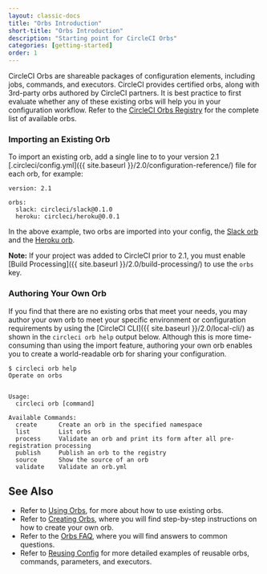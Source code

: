 ```yaml
---
layout: classic-docs
title: "Orbs Introduction"
short-title: "Orbs Introduction"
description: "Starting point for CircleCI Orbs"
categories: [getting-started]
order: 1
---
```


CircleCI Orbs are shareable packages of configuration elements, including jobs, commands, and executors. CircleCI provides certified orbs, along with 3rd-party orbs authored by CircleCI partners. It is best practice to first evaluate whether any of these existing orbs will help you in your configuration workflow. Refer to the [CircleCI Orbs Registry](https://circleci.com/orbs/registry/) for the complete list of available orbs. 

### Importing an Existing Orb

To import an existing orb, add a single line to to your version 2.1 [.circleci/config.yml]({{ site.baseurl }}/2.0/configuration-reference/) file for each orb, for example:

```
version: 2.1

orbs:
  slack: circleci/slack@0.1.0
  heroku: circleci/heroku@0.0.1
```

In the above example, two orbs are imported into your config, the [Slack orb](https://circleci.com/orbs/registry/orb/circleci/slack) and the [Heroku orb](https://circleci.com/orbs/registry/orb/circleci/heroku). 

**Note:** If your project was added to CircleCI prior to 2.1, you must enable [Build Processing]({{ site.baseurl }}/2.0/build-processing/) to use the `orbs` key.

### Authoring Your Own Orb

If you find that there are no existing orbs that meet your needs, you may author your own orb to meet your specific environment or configuration requirements by using the [CircleCI CLI]({{ site.baseurl }}/2.0/local-cli/) as shown in the `circleci orb help` output below. Although this is more time-consuming than using the import feature, authoring your own orb enables you to create a world-readable orb for sharing your configuration.

```nohighlight
$ circleci orb help
Operate on orbs


Usage:
  circleci orb [command]

Available Commands:
  create      Create an orb in the specified namespace
  list        List orbs
  process     Validate an orb and print its form after all pre-registration processing
  publish     Publish an orb to the registry
  source      Show the source of an orb
  validate    Validate an orb.yml
```


## See Also
- Refer to [Using Orbs]({{site.baseurl}}/2.0/using-orbs/), for more about how to use existing orbs.
- Refer to [Creating Orbs]({{site.baseurl}}/2.0/creating-orbs/), where you will find step-by-step instructions on how to create your own orb.
- Refer to the [Orbs FAQ]({{site.baseurl}}/2.0/orbs-faq/), where you will find answers to common questions.
- Refer to [Reusing Config]({{site.baseurl}}/2.0/reusing-config/) for more detailed examples of reusable orbs, commands, parameters, and executors.
